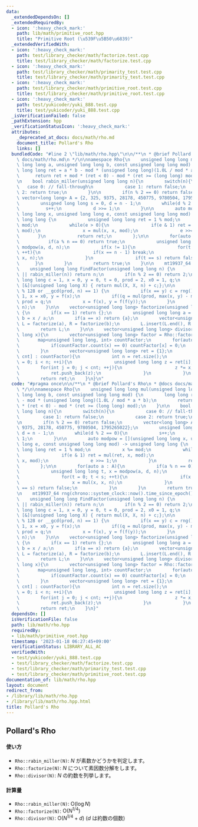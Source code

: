 ```yaml
---
data:
  _extendedDependsOn: []
  _extendedRequiredBy:
  - icon: ':heavy_check_mark:'
    path: lib/math/primitive_root.hpp
    title: "Primitive Root (\u539F\u5B50\u6839)"
  _extendedVerifiedWith:
  - icon: ':heavy_check_mark:'
    path: test/library_checker/math/factorize.test.cpp
    title: test/library_checker/math/factorize.test.cpp
  - icon: ':heavy_check_mark:'
    path: test/library_checker/math/primarity_test.test.cpp
    title: test/library_checker/math/primarity_test.test.cpp
  - icon: ':heavy_check_mark:'
    path: test/library_checker/math/primitive_root.test.cpp
    title: test/library_checker/math/primitive_root.test.cpp
  - icon: ':heavy_check_mark:'
    path: test/yukicoder/yuki_888.test.cpp
    title: test/yukicoder/yuki_888.test.cpp
  _isVerificationFailed: false
  _pathExtension: hpp
  _verificationStatusIcon: ':heavy_check_mark:'
  attributes:
    _deprecated_at_docs: docs/math/rho.md
    document_title: Pollard's Rho
    links: []
  bundledCode: "#line 2 \"lib/math/rho.hpp\"\n\n/**\n * @brief Pollard's Rho\n * @docs\
    \ docs/math/rho.md\n */\n\nnamespace Rho{\n    unsigned long long mul(unsigned\
    \ long long a, unsigned long long b, const unsigned long long mod) {\n       \
    \ long long ret = a * b - mod * (unsigned long long)(1.0L / mod * a * b);\n  \
    \      return ret + mod * (ret < 0) - mod * (ret >= (long long) mod);\n    }\n\
    \n    bool rabin_miller(unsigned long long n){\n        switch(n){\n         \
    \   case 0: // fall-through\n            case 1: return false;\n            case\
    \ 2: return true;\n        }\n\n        if(n % 2 == 0) return false;\n       \
    \ vector<long long> A = {2, 325, 9375, 28178, 450775, 9780504, 1795265022};\n\
    \        unsigned long long s = 0, d = n - 1;\n        while(d % 2 == 0){\n  \
    \          s++;\n            d >>= 1;\n        }\n\n        auto modpow = [](unsigned\
    \ long long x, unsigned long long e, const unsigned long long mod) -> unsigned\
    \ long long {\n            unsigned long long ret = 1 % mod;\n            x %=\
    \ mod;\n            while(e > 0){\n                if(e & 1) ret = mul(ret, x,\
    \ mod);\n                x = mul(x, x, mod);\n                e >>= 1;\n     \
    \       }\n            return ret;\n        };\n\n        for(auto a : A){\n \
    \           if(a % n == 0) return true;\n            unsigned long long t, x =\
    \ modpow(a, d, n);\n            if(x != 1){\n                for(t = 0; t < s;\
    \ ++t){\n                    if(x == n - 1) break;\n                    x = mul(x,\
    \ x, n);\n                }\n                if(t == s) return false;\n      \
    \      }\n        }\n        return true;\n    }\n\n    mt19937_64 rng(chrono::system_clock::now().time_since_epoch().count());\n\
    \    unsigned long long FindFactor(unsigned long long n) {\n        if(n == 1\
    \ || rabin_miller(n)) return n;\n        if(n % 2 == 0) return 2;\n        unsigned\
    \ long long c = 1, x = 0, y = 0, t = 0, prod = 2, x0 = 1, q;\n        auto f =\
    \ [&](unsigned long long X) { return mul(X, X, n) + c;};\n\n        while (t++\
    \ % 128 or __gcd(prod, n) == 1) {\n            if(x == y) c = rng() % (n-1) +\
    \ 1, x = x0, y = f(x);\n            if((q = mul(prod, max(x, y) - min(x, y), n)))\
    \ prod = q;\n            x = f(x), y = f(f(y));\n        }\n        return __gcd(prod,\
    \ n);\n    }\n\n    vector<unsigned long long> factorize(unsigned long long x)\
    \ {\n        if(x == 1) return {};\n        unsigned long long a = FindFactor(x),\
    \ b = x / a;\n        if(a == x) return {a};\n        vector<unsigned long long>\
    \ L = factorize(a), R = factorize(b);\n        L.insert(L.end(), R.begin(), R.end());\n\
    \        return L;\n    }\n\n    vector<unsigned long long> divisor(unsigned long\
    \ long x){\n        vector<unsigned long long> factor = Rho::factorize(x);\n \
    \       map<unsigned long long, int> countFactor;\n        for(auto x : factor){\n\
    \            if(countFactor.count(x) == 0) countFactor[x] = 0;\n            countFactor[x]++;\n\
    \        }\n        vector<unsigned long long> ret = {1};\n        for(auto [x,\
    \ cnt] : countFactor){\n            int n = ret.size();\n            for(int i\
    \ = 0; i < n; ++i){\n                unsigned long long z = ret[i];\n        \
    \        for(int j = 0; j < cnt; ++j){\n                    z *= x;\n        \
    \            ret.push_back(z);\n                }\n            }\n        }\n\
    \        return ret;\n    }\n}\n"
  code: "#pragma once\n\n/**\n * @brief Pollard's Rho\n * @docs docs/math/rho.md\n\
    \ */\n\nnamespace Rho{\n    unsigned long long mul(unsigned long long a, unsigned\
    \ long long b, const unsigned long long mod) {\n        long long ret = a * b\
    \ - mod * (unsigned long long)(1.0L / mod * a * b);\n        return ret + mod\
    \ * (ret < 0) - mod * (ret >= (long long) mod);\n    }\n\n    bool rabin_miller(unsigned\
    \ long long n){\n        switch(n){\n            case 0: // fall-through\n   \
    \         case 1: return false;\n            case 2: return true;\n        }\n\
    \n        if(n % 2 == 0) return false;\n        vector<long long> A = {2, 325,\
    \ 9375, 28178, 450775, 9780504, 1795265022};\n        unsigned long long s = 0,\
    \ d = n - 1;\n        while(d % 2 == 0){\n            s++;\n            d >>=\
    \ 1;\n        }\n\n        auto modpow = [](unsigned long long x, unsigned long\
    \ long e, const unsigned long long mod) -> unsigned long long {\n            unsigned\
    \ long long ret = 1 % mod;\n            x %= mod;\n            while(e > 0){\n\
    \                if(e & 1) ret = mul(ret, x, mod);\n                x = mul(x,\
    \ x, mod);\n                e >>= 1;\n            }\n            return ret;\n\
    \        };\n\n        for(auto a : A){\n            if(a % n == 0) return true;\n\
    \            unsigned long long t, x = modpow(a, d, n);\n            if(x != 1){\n\
    \                for(t = 0; t < s; ++t){\n                    if(x == n - 1) break;\n\
    \                    x = mul(x, x, n);\n                }\n                if(t\
    \ == s) return false;\n            }\n        }\n        return true;\n    }\n\
    \n    mt19937_64 rng(chrono::system_clock::now().time_since_epoch().count());\n\
    \    unsigned long long FindFactor(unsigned long long n) {\n        if(n == 1\
    \ || rabin_miller(n)) return n;\n        if(n % 2 == 0) return 2;\n        unsigned\
    \ long long c = 1, x = 0, y = 0, t = 0, prod = 2, x0 = 1, q;\n        auto f =\
    \ [&](unsigned long long X) { return mul(X, X, n) + c;};\n\n        while (t++\
    \ % 128 or __gcd(prod, n) == 1) {\n            if(x == y) c = rng() % (n-1) +\
    \ 1, x = x0, y = f(x);\n            if((q = mul(prod, max(x, y) - min(x, y), n)))\
    \ prod = q;\n            x = f(x), y = f(f(y));\n        }\n        return __gcd(prod,\
    \ n);\n    }\n\n    vector<unsigned long long> factorize(unsigned long long x)\
    \ {\n        if(x == 1) return {};\n        unsigned long long a = FindFactor(x),\
    \ b = x / a;\n        if(a == x) return {a};\n        vector<unsigned long long>\
    \ L = factorize(a), R = factorize(b);\n        L.insert(L.end(), R.begin(), R.end());\n\
    \        return L;\n    }\n\n    vector<unsigned long long> divisor(unsigned long\
    \ long x){\n        vector<unsigned long long> factor = Rho::factorize(x);\n \
    \       map<unsigned long long, int> countFactor;\n        for(auto x : factor){\n\
    \            if(countFactor.count(x) == 0) countFactor[x] = 0;\n            countFactor[x]++;\n\
    \        }\n        vector<unsigned long long> ret = {1};\n        for(auto [x,\
    \ cnt] : countFactor){\n            int n = ret.size();\n            for(int i\
    \ = 0; i < n; ++i){\n                unsigned long long z = ret[i];\n        \
    \        for(int j = 0; j < cnt; ++j){\n                    z *= x;\n        \
    \            ret.push_back(z);\n                }\n            }\n        }\n\
    \        return ret;\n    }\n}"
  dependsOn: []
  isVerificationFile: false
  path: lib/math/rho.hpp
  requiredBy:
  - lib/math/primitive_root.hpp
  timestamp: '2023-01-18 06:27:45+09:00'
  verificationStatus: LIBRARY_ALL_AC
  verifiedWith:
  - test/yukicoder/yuki_888.test.cpp
  - test/library_checker/math/factorize.test.cpp
  - test/library_checker/math/primarity_test.test.cpp
  - test/library_checker/math/primitive_root.test.cpp
documentation_of: lib/math/rho.hpp
layout: document
redirect_from:
- /library/lib/math/rho.hpp
- /library/lib/math/rho.hpp.html
title: Pollard's Rho
---
```

## Pollard's Rho

#### 使い方

- `Rho::rabin_miller(N)`: $N$ が素数かどうかを判定します。
- `Rho::factorize(N)`: $N$ について素因数分解をします。
- `Rho::divisor(N)`: $N$ の約数を列挙します。

#### 計算量

- `Rho::rabin_miller(N)`: $\mathrm{O}(\log N)$
- `Rho::factorize(N)`: $\mathrm{O}(N^{1/4})$
- `Rho::divisor(N)`: $\mathrm{O}(N^{1/4} + d)$ ($d$ は約数の個数)
